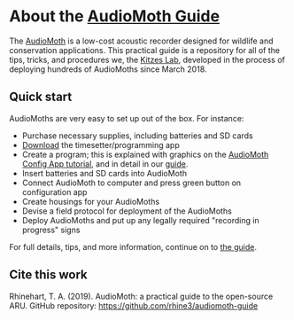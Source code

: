 # About the [AudioMoth Guide](https://github.com/rhine3/audiomoth-guide/blob/master/guide.md)

The [AudioMoth](https://www.openacousticdevices.info/) is a low-cost acoustic recorder designed for wildlife and conservation applications. This practical guide is a repository for all of the tips, tricks, and procedures we, the [Kitzes Lab](http://www.kitzeslab.org/), developed in the process of deploying hundreds of AudioMoths since March 2018.


## Quick start

AudioMoths are very easy to set up out of the box. For instance:

* Purchase necessary supplies, including batteries and SD cards
* [Download](https://www.openacousticdevices.info/config) the timesetter/programming app 
* Create a program; this is explained with graphics on the [AudioMoth Config App tutorial](https://www.openacousticdevices.info/config-app-guide), and in detail in our [guide](https://github.com/rhine3/audiomoth-guide/blob/master/guide.md).
* Insert batteries and SD cards into AudioMoth
* Connect AudioMoth to computer and press green button on configuration app
* Create housings for your AudioMoths
* Devise a field protocol for deployment of the AudioMoths
* Deploy AudioMoths and put up any legally required "recording in progress" signs

For full details, tips, and more information, continue on to [the guide](https://github.com/rhine3/audiomoth-guide/blob/master/guide.md).


## Cite this work

Rhinehart, T. A. (2019). AudioMoth: a practical guide to the open-source ARU. GitHub repository: https://github.com/rhine3/audiomoth-guide
